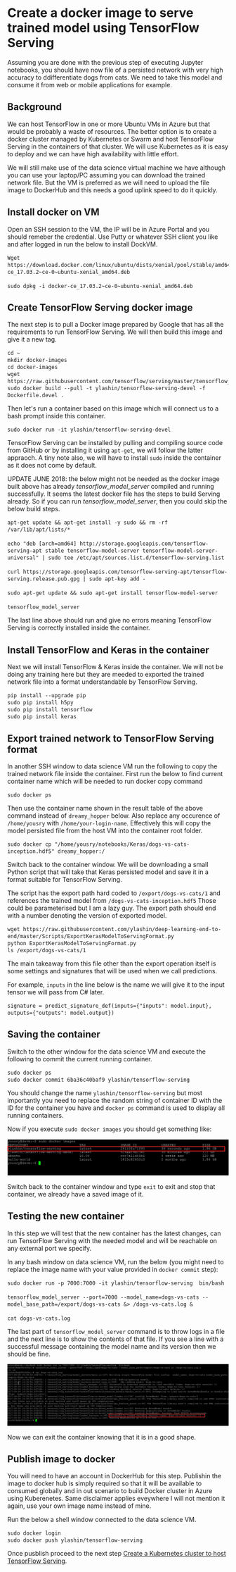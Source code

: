 # Create a docker image to serve trained model using TensorFlow Serving

Assuming you are done with the previous step of executing Jupyter notebooks, you should have now file of a persisted network with very high accuracy to ddifferentiate dogs from cats. We need to take this model and consume it from web or mobile applications for example.

## Background
We can host TensorFlow in one or more Ubuntu VMs in Azure but that would be probably a waste of resources.
The better option is to create a docker cluster managed by Kubernetes or Swarm and host TensorFlow Serving in the containers of that cluster. We will use Kubernetes as it is easy to deploy and we can have high availability with little effort.

We will still make use of the data science virtual machine we have although you can use your laptop/PC assuming you can download the trained network file. But the VM is preferred as we will need to upload the file image to DockerHub and this needs a good uplink speed to do it quickly.

## Install docker on VM

Open an SSH session to the VM, the IP will be in Azure Portal and you should remeber the credential.
Use Putty or whatever SSH client you like and after logged in run the below to install DockVM.

```
Wget https://download.docker.com/linux/ubuntu/dists/xenial/pool/stable/amd64/docker-ce_17.03.2~ce-0~ubuntu-xenial_amd64.deb

sudo dpkg -i docker-ce_17.03.2~ce-0~ubuntu-xenial_amd64.deb
```

## Create TensorFlow Serving docker image

The next step is to pull a Docker image prepared by Google that has all the requirements to run TensorFlow Serving. We will then build this image and give it a new tag.
```
cd ~
mkdir docker-images
cd docker-images
wget https://raw.githubusercontent.com/tensorflow/serving/master/tensorflow_serving/tools/docker/Dockerfile.devel
sudo docker build --pull -t ylashin/tensorflow-serving-devel -f Dockerfile.devel .
```

Then let's run a container based on this image which will connect us to a bash prompt inside this container.

```
sudo docker run -it ylashin/tensorflow-serving-devel
```


TensorFlow Serving can be installed by pulling and compiling source code from GitHub or by installing it using `apt-get`, we will follow the latter appraoch. A tiny note also, we will have to install `sudo` inside the container as it does not come by default.


UPDATE JUNE 2018: the below might not be needed as the docker image built above has already *tensorflow_model_server* compiled and running successfully. It seems the latest docker file has the steps to build Serving already. So if you can run *tensorflow_model_server*, then you could skip the below build steps.

```
apt-get update && apt-get install -y sudo && rm -rf /var/lib/apt/lists/*

echo "deb [arch=amd64] http://storage.googleapis.com/tensorflow-serving-apt stable tensorflow-model-server tensorflow-model-server-universal" | sudo tee /etc/apt/sources.list.d/tensorflow-serving.list

curl https://storage.googleapis.com/tensorflow-serving-apt/tensorflow-serving.release.pub.gpg | sudo apt-key add -

sudo apt-get update && sudo apt-get install tensorflow-model-server

tensorflow_model_server
```

The last line above should run and give no errors meaning TensorFlow Serving is correctly installed inside the container.

## Install TensorFlow and Keras in the container

Next we will install TensorFlow & Keras inside the container. We will not be doing any training here but they are meeded to exported the trained network file into a format understandable by TensorFlow Serving.

```
pip install --upgrade pip
sudo pip install h5py
sudo pip install tensorflow
sudo pip install keras 
```

## Export trained network to TensorFlow Serving format

In another SSH window to data science VM run the following to copy the trained network file inside the container.
First run the below to find current container name which will be needed to run docker copy command

```
sudo docker ps
```

Then use the container name shown in the result table of the above command instead of `dreamy_hopper` below.
Also replace any occurence of `/home/yousry` with `/home/your-login-name`.
Effectively this will copy the model persisted file from the host VM into the container root folder.

```
sudo docker cp "/home/yousry/notebooks/Keras/dogs-vs-cats-inception.hdf5" dreamy_hopper:/
```

Switch back to the container window. We will be downloading a small Python script that will take that Keras persisted model and save it in a format suitable for TensorFlow Serving. 

The script has the export path hard coded to `/export/dogs-vs-cats/1` and references the trained model from `/dogs-vs-cats-inception.hdf5`
Those could be parameterised but I am a lazy guy.
The export path should end with a number denoting the version of exported model.

```
wget https://raw.githubusercontent.com/ylashin/deep-learning-end-to-end/master/Scripts/ExportKerasModelToServingFormat.py
python ExportKerasModelToServingFormat.py
ls /export/dogs-vs-cats/1
```

The main takeaway from this file other than the export operation itself is some settings and signatures that will be used when we call predictions. 

For example, `inputs` in the line below is the name we will give it to the input tensor we will pass from C# later.

```
signature = predict_signature_def(inputs={"inputs": model.input}, outputs={"outputs": model.output})
```

## Saving the container

Switch to the other window for the data science VM and execute the following to commit the current running container.

```
sudo docker ps
sudo docker commit 6ba36c40baf9 ylashin/tensorflow-serving
```

You should change the name `ylashin/tensorflow-serving` but most importantly you need to replace the random string of container ID with the ID for the container you have and `docker ps` command is used to display all running containers.

Now if you execute `sudo docker images` you should get something like:

![docker-images](/images/docker-images.png)

Switch back to the container window and type `exit` to exit and stop that container, we already have a saved image of it.

## Testing the new container

In this step we will test that the new container has the latest changes, can run TensorFlow Serving with the needed model and will be reachable on any external port we specify.

In any bash window on data science VM, run the below (you might need to replace the image name with your value provided in `docker commit` step):

```
sudo docker run -p 7000:7000 -it ylashin/tensorflow-serving  bin/bash

tensorflow_model_server --port=7000 --model_name=dogs-vs-cats --model_base_path=/export/dogs-vs-cats &> /dogs-vs-cats.log &

cat dogs-vs-cats.log 
```

The last part of `tensorflow_model_server` command is to throw logs in a file and the next line is to show the contents of that file.
If you see a line with a successful message containing the model name and its version then we should be fine.

![model-running-as-servable](./images/model-running-as-servable.png)

Now we can exit the container knowing that it is in a good shape.

## Publish image to docker
You will need to have an account in DockerHub for this step. Publishin the image to docker hub is simply required so that it will be available to consumed globally and in out scenario to build Docker cluster in Azure using Kuberenetes. Same disclaimer applies eveywhere I will not mention it again, use your own image name instead of mine.

Run the below a shell window connected to the data science VM.
```
sudo docker login 
sudo docker push ylashin/tensorflow-serving
```

Once pusblish proceed to the next step [Create a Kubernetes cluster to host TensorFlow Serving](4.CreateKubernetesCluster.md).
